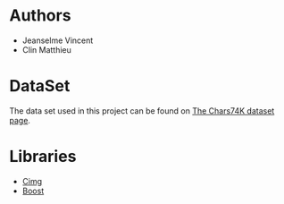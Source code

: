 # Authors

- Jeanselme Vincent
- Clin Matthieu

# DataSet
The data set used in this project can be found on 
[The Chars74K dataset page](http://www.ee.surrey.ac.uk/CVSSP/demos/chars74k/#download). 
 
# Libraries
- [Cimg](http://cimg.eu/)
- [Boost](http://www.boost.org/)